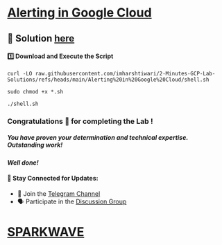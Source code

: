 # [Alerting in Google Cloud](https://www.cloudskillsboost.google/focuses/19469?parent=catalog)

## 🔑 Solution [here](https://youtu.be/ZdOGYMYdEDk)

#### 1️⃣ Download and Execute the Script  

```
curl -LO raw.githubusercontent.com/imharshtiwari/2-Minutes-GCP-Lab-Solutions/refs/heads/main/Alerting%20in%20Google%20Cloud/shell.sh

sudo chmod +x *.sh

./shell.sh
```

### Congratulations 🎉 for completing the Lab !

##### *You have proven your determination and technical expertise. Outstanding work!*

#### *Well done!*

#### 🌟 **Stay Connected for Updates:**  
- 💬 Join the [Telegram Channel](https://t.me/sparkwave.01)  
- 🗣️ Participate in the [Discussion Group](https://t.me/sparkwave.01chats)

# [SPARKWAVE](https://www.youtube.com/@sparkwave.01)
